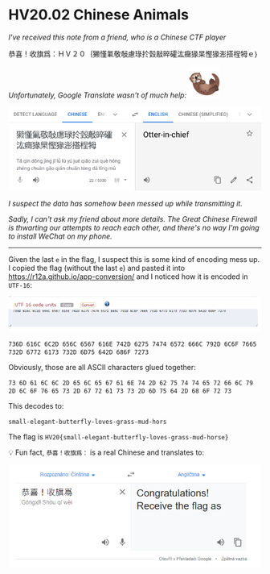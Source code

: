 # HV20.02 Chinese Animals

_I've received this note from a friend, who is a Chinese CTF player_

恭喜！收旗爲：ＨＶ２０｛獭慬氭敬敧慮琭扵瑴敲晬礭汯癥猭杲慳猭浵搭桯牳ｅ｝

_Unfortunately, Google Translate wasn't of much help:_ ![](otter.png)

![](translator.png)

_I suspect the data has somehow been messed up while transmitting it._

_Sadly, I can't ask my friend about more details. The Great Chinese Firewall is thwarting our attempts to reach each other, and there's no way I'm going to install WeChat on my phone._

---

Given the last `e` in the flag, I suspect this is some kind of encoding mess up.
I copied the flag (without the last `e`) and pasted it into https://r12a.github.io/app-conversion/ and I noticed
how it is encoded in `UTF-16`:

![](utf16.png)

```
736D 616C 6C2D 656C 6567 616E 742D 6275 7474 6572 666C 792D 6C6F 7665 732D 6772 6173 732D 6D75 642D 686F 7273
```

Obviously, those are all ASCII characters glued together:
```
73 6D 61 6C 6C 2D 65 6C 65 67 61 6E 74 2D 62 75 74 74 65 72 66 6C 79 2D 6C 6F 76 65 73 2D 67 72 61 73 73 2D 6D 75 64 2D 68 6F 72 73
```

This decodes to:
```
small-elegant-butterfly-loves-grass-mud-hors
```

The flag is `HV20{small-elegant-butterfly-loves-grass-mud-horse}`

💡 Fun fact, `恭喜！收旗爲：` is a real Chinese and translates to:

![](fun-fact.png)
